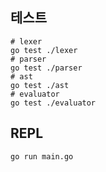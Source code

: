 ## 테스트

```shell
# lexer
go test ./lexer
# parser
go test ./parser
# ast
go test ./ast
# evaluator
go test ./evaluator
```

## REPL

```shell
go run main.go
```
